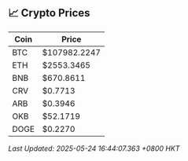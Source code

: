 ## 📈 Crypto Prices

| Coin | Price |
| ---- | ----- |
| BTC | $107982.2247 |
| ETH | $2553.3465 |
| BNB | $670.8611 |
| CRV | $0.7713 |
| ARB | $0.3946 |
| OKB | $52.1719 |
| DOGE | $0.2270 |

_Last Updated: 2025-05-24 16:44:07.363 +0800 HKT_